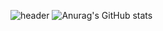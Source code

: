 ![header](https://capsule-render.vercel.app/api?type=cylinder&color=auto&height=200&section=header&text=Seoyoung%20Choi&fontSize=90)
![Anurag's GitHub stats](https://github-readme-stats.vercel.app/api?username=0dina&show_icons=true&theme=prussian)
